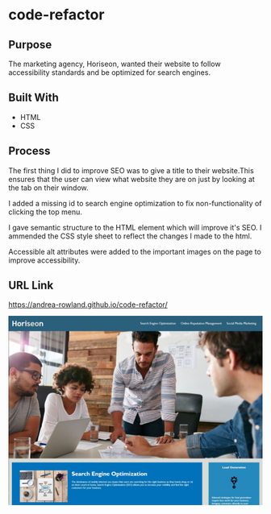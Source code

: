 # code-refactor

## Purpose

The marketing agency, Horiseon, wanted their website to follow accessibility standards and be optimized for search engines.

## Built With
* HTML
* CSS

## Process
The first thing I did to improve SEO was to give a title to their website.This ensures that the user can view what website they are on just by looking at the tab on their window. 

I added a missing id to search engine optimization to fix non-functionality of clicking the top menu. 

I gave semantic structure to the HTML element which will improve it's SEO. I ammended the CSS style sheet to reflect the changes I made to the html. 

Accessible alt attributes were added to the important images on the page to improve accessibility.

## URL Link
https://andrea-rowland.github.io/code-refactor/

![web-screenshot](assets/images/web-screenshot.jpg)
